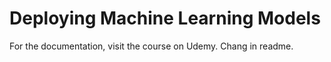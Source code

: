 # Deploying Machine Learning Models
For the documentation, visit the course on Udemy. Chang in readme.

